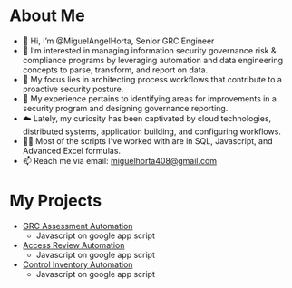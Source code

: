 # About Me
- 👋 Hi, I’m @MiguelAngelHorta, Senior GRC Engineer
- 👀 I’m interested in managing information security governance risk & compliance programs by leveraging automation and data engineering concepts to parse, transform, and report on data.
- 🧘 My focus lies in architecting process workflows that contribute to a proactive security posture. 
- 🌱 My experience pertains to identifying areas for improvements in a security program and designing governance reporting.
- ☁️ Lately, my curiosity has been captivated by cloud technologies, distributed systems, application building, and configuring workflows.
- 🧑‍💻 Most of the scripts I've worked with are in SQL, Javascript, and Advanced Excel formulas.
- 📫 Reach me via email: miguelhorta408@gmail.com

# My Projects
- [GRC Assessment Automation](https://github.com/MiguelAngelHorta/GRC_Assessment/tree/main?tab=readme-ov-file#grc-assessment)
    -  Javascript on google app script
- [Access Review Automation](https://github.com/MiguelAngelHorta/Access-Reviews)
    -  Javascript on google app script
- [Control Inventory Automation]((https://github.com/MiguelAngelHorta/Control-Inventory))
    -  Javascript on google app script
<!---
MiguelAngelHorta/MiguelAngelHorta is a ✨ special ✨ repository because its `README.md` (this file) appears on your GitHub profile.
You can click the Preview link to take a look at your changes.
--->
